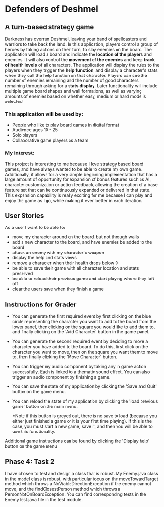 # Defenders of Deshmel

## A turn-based strategy game

Darkness has overrun Deshmel, leaving your band of spellcasters and warriors to take back the land. 
In this application, players control a group of heroes by taking actions on their turn, to slay enemies
on the board. The application will load a board and indicate the **location of the players** and enemies.
It will also control the **movement of the enemies** and keep **track of health levels** of all characters.
The application will display the rules to the players when they trigger the **help function**, and display a character's
stats when they call the help function on that character. Players can see the number of enemies remaining and the
number of good characters remaining through asking for a **stats display**. Later functionality will include multiple 
game board shapes and wall formations, as well as varying amounts of enemies based on whether easy, medium or hard mode 
is selected.

### This application will be used by:
- People who like to play board games in digital format
- Audience ages 10 - 25
- Solo players
- Collaborative game players as a team

### My interest:
This project is interesting to me because I love strategy based board games, and have always wanted to be able to create
my own game. Additionally, it allows for a very simple beginning implementation that has a large amount of opportunity 
for expansion of bonus features such as AI, character customization or action feedback, allowing the creation of a
base feature set that can be continuously expanded or delivered in that state. This expansion capability is really 
exciting for me because I can play and enjoy the game as I go, while making it even better in each iteration.

## User Stories

As a user I want to be able to:
- move my character around on the board, but not through walls
- add a new character to the board, and have enemies be added to the board
- attack an enemy with my character's weapon
- display the help and stats views
- remove a character when their health drops below 0
- be able to save their game with all character location and stats preserved
- be able to reload their previous game and start playing where they left off
- clear the users save when they finish a game

## Instructions for Grader

- You can generate the first required event by first clicking on the blue circle representing the character you want to 
  add to the board from the lower panel, then clicking on the square you would like to add them to, and finally clicking 
  on the 'Add Character' button in the game panel.
- You can generate the second required event by deciding to move a character you have added to the board. To do this, 
  first click on the character you want to move, then on the square you want them to move to, then finally clicking
  the 'Move Character' button.
- You can trigger my audio component by taking any in game action successfully. Each is linked to a thematic sound 
  effect. You can also trigger an audio component by finishing a game.
- You can save the state of my application by clicking the 'Save and Quit' button on the game menu.
- You can reload the state of my application by clicking the 'load previous game' button on the main menu.
    
    *Note if this button is greyed out, there is no save to load (because you either just finished a game or it is your
    first time playing). If this is the case, you must start a new game, save it, and then you will be able to use this
     functionality.
     
Additional game instructions can be found by clicking the 'Display help' button on the game menu

## Phase 4: Task 2

I have chosen to test and design a class that is robust. My Enemy.java class in the model class is robust, with particular focus on the moveTowardTarget method which throws a NoViableDirectionException if the enemy cannot move, and the findClosestPerson method which throws a PersonNotOnBoardException. You can find corresponding tests in the EnemyTest.java file in the test module.
